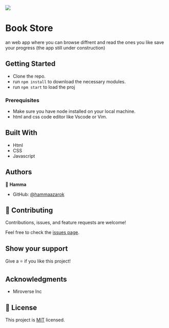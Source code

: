 ![](https://img.shields.io/badge/Microverse-blueviolet)

# Book Store

an web app where you can browse diffrent and read the ones you like save your progress (the app still under construction)

## Getting Started

- Clone the repo.
- run `npm install` to download the necessary modules.
- run `npm start` to load the proj

### Prerequisites

- Make sure you have node installed on your local machine.
- html and css code editor like Vscode or Vim.

## Built With

- Html
- CSS
- Javascript

## Authors

👤 **Hamma**

- GitHub: [@hammaazarok](https://github.com/hammaazarok)


## 🤝 Contributing

Contributions, issues, and feature requests are welcome!

Feel free to check the [issues page](../../issues/).

## Show your support

Give a ⭐️ if you like this project!

## Acknowledgments

- Miroverse Inc

## 📝 License

This project is [MIT](./MIT.md) licensed.
